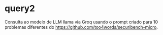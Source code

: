 # query2 
Consulta ao modelo de LLM llama via Groq usando o prompt criado para 10 problemas diferentes do https://github.com/too4words/securibench-micro.
